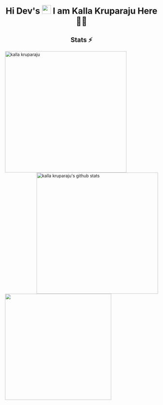 <h1 align="center">Hi Dev's <img src="https://github.com/TheDudeThatCode/TheDudeThatCode/blob/master/Assets/Hi.gif" width="29px"> I am Kalla Kruparaju Here 👨‍🎓</h1>




<h2 align="center">Stats ⚡</h2>

<p>
  <div>
   
   <a href="https://github.com/denvercoder1/github-readme-streak-stats" title="Go to Source">
      <img align="left" width=400 src="https://github-readme-streak-stats.herokuapp.com/?user=kallakruparaju&theme=react&border=61dafb&hide_border=true" alt="kalla kruparaju" />
    </a> 
    
<a href="https://github.com/hackcoderr/github-readme-stats">
  <img align="right" width=400 src="https://github-readme-stats.anuraghazra1.vercel.app/api?username=kallakruparaju&show_icons=true&include_all_commits=true&theme=react&border=61dafb&hide_border=true" alt="kalla kruparaju's github stats" />
</a> 
    
    
 <br><br><br><br><br><br><br>
    
   
<a>
  <p>                               </p>
</a>
    
<a href="https://github.com/hackcoderr/github-readme-stats">
  <img a width=350 align="center" src="https://github-readme-stats.anuraghazra1.vercel.app/api/top-langs/?username=kallakruparaju&langs_count=8&layout=compact&theme=react&border=61dafb&hide_border=true" />
</a>


    
  </div>
    </p>



  

